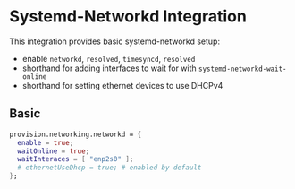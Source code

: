 # Systemd-Networkd Integration

This integration provides basic systemd-networkd setup:
  - enable `networkd`, `resolved`, `timesyncd`, `resolved`
  - shorthand for adding interfaces to wait for with `systemd-networkd-wait-online`
  - shorthand for setting ethernet devices to use DHCPv4

## Basic

```nix
provision.networking.networkd = {
  enable = true;
  waitOnline = true;
  waitInteraces = [ "enp2s0" ];
  # ethernetUseDhcp = true; # enabled by default
};
```
